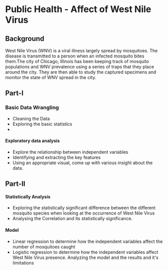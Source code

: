 # Public Health - Affect of West Nile Virus
## Background
West Nile Virus (WNV) is a viral illness largely spread by mosquitoes. The disease is transmitted to a person when an infected mosquito bites them.The city of Chicago, Illinois has been keeping track of mosquito populations and WNV prevalence using a series of traps that they place around the city. They are then able to study the captured specimens and monitor the state of WNV spread in the city.

## Part-I
### Basic Data Wrangling
- Cleaning the Data
- Exploring the basic statistics 
- 
#### Exploratory data analysis
- Explore the relationship between independent variables
- Identifying and extracting the key features 
- Using an appropriate visual, come up with various insight about the data.

## Part-II
#### Statistically Analysis
-  Exploring the statistically significant difference between the different mosquito species when looking at the occurrence of West Nile Virus
- Analysing the Correlation and its statistically significance.

#### Model
-  Linear regression to determine how the independent variables affect the number of mosquitoes caught
-  Logistic regression to determine how the independent variables affect West Nile Virus presence. Analyzing the model and the results and it's limitations


